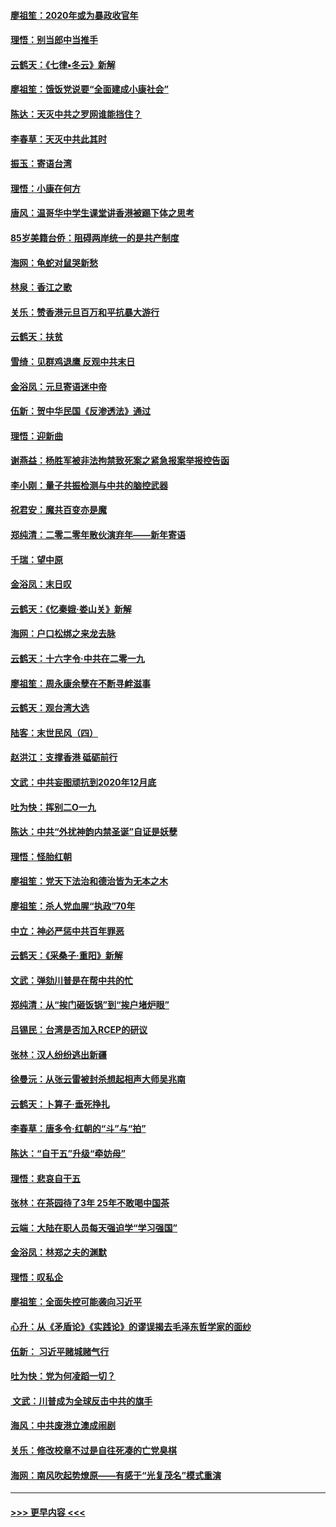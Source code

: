 #### [廖祖笙：2020年或为暴政收官年](../pages/nsc993/n11768216.md?t=01050955) 
#### [理悟：别当郎中当推手](../pages/nsc993/n11768243.md?t=01050955) 
#### [云鹤天：《七律▪冬云》新解](../pages/nsc993/n11768204.md?t=01050955) 
#### [廖祖笙：饿饭党说要“全面建成小康社会”](../pages/nsc993/n11767482.md?t=01050955) 
#### [陈达：天灭中共之罗网谁能挡住？](../pages/nsc993/n11767465.md?t=01050955) 
#### [李春草：天灭中共此其时](../pages/nsc993/n11767452.md?t=01050955) 
#### [振玉：寄语台湾](../pages/nsc993/n11767432.md?t=01050955) 
#### [理悟：小康在何方](../pages/nsc993/n11767394.md?t=01050955) 
#### [唐风：温哥华中学生课堂讲香港被踢下体之思考](../pages/nsc993/n11766848.md?t=01050955) 
#### [85岁美籍台侨：阻碍两岸统一的是共产制度](../pages/nsc993/n11765043.md?t=01050955) 
#### [海网：龟蛇对鼠哭新愁](../pages/nsc993/n11764895.md?t=01050955) 
#### [林泉：香江之歌](../pages/nsc993/n11764415.md?t=01050955) 
#### [关乐：赞香港元旦百万和平抗暴大游行](../pages/nsc993/n11764382.md?t=01050955) 
#### [云鹤天：扶贫](../pages/nsc993/n11764245.md?t=01050955) 
#### [雪绮：见群鸡退鹰  反观中共末日](../pages/nsc993/n11762112.md?t=01050955) 
#### [金浴凤：元旦寄语迷中帝](../pages/nsc993/n11761788.md?t=01050955) 
#### [伍新：贺中华民国《反渗透法》通过](../pages/nsc993/n11761994.md?t=01050955) 
#### [理悟：迎新曲](../pages/nsc993/n11761152.md?t=01050955) 
#### [谢燕益：杨胜军被非法拘禁致死案之紧急报案举报控告函](../pages/nsc993/n11756134.md?t=01050955) 
#### [李小刚：量子共振检测与中共的脑控武器](../pages/nsc993/n11754518.md?t=01050955) 
#### [祝君安：魔共百变亦是魔](../pages/nsc993/n11754469.md?t=01050955) 
#### [郑纯清：二零二零年散伙演弃年——新年寄语](../pages/nsc993/n11754195.md?t=01050955) 
#### [千瑞：望中原](../pages/nsc993/n11754159.md?t=01050955) 
#### [金浴凤：末日叹](../pages/nsc993/n11752359.md?t=01050955) 
#### [云鹤天：《忆秦娥‧娄山关》新解](../pages/nsc993/n11752348.md?t=01050955) 
#### [海网：户口松绑之来龙去脉](../pages/nsc993/n11752328.md?t=01050955) 
#### [云鹤天：十六字令‧中共在二零一九](../pages/nsc993/n11752305.md?t=01050955) 
#### [廖祖笙：周永康余孽在不断寻衅滋事](../pages/nsc993/n11751013.md?t=01050955) 
#### [云鹤天：观台湾大选](../pages/nsc993/n11751007.md?t=01050955) 
#### [陆客：末世民风（四）](../pages/nsc993/n11749203.md?t=01050955) 
#### [赵洪江：支撑香港 砥砺前行](../pages/nsc993/n11748482.md?t=01050955) 
#### [文武：中共妄图顽抗到2020年12月底](../pages/nsc993/n11748446.md?t=01050955) 
#### [吐为快：挥别二O一九](../pages/nsc993/n11748411.md?t=01050955) 
#### [陈达：中共“外扰神韵内禁圣诞”自证是妖孽](../pages/nsc993/n11748226.md?t=01050955) 
#### [理悟：怪胎红朝](../pages/nsc993/n11748206.md?t=01050955) 
#### [廖祖笙：党天下法治和德治皆为无本之木](../pages/nsc993/n11748135.md?t=01050955) 
#### [廖祖笙：杀人党血腥“执政”70年](../pages/nsc993/n11745144.md?t=01050955) 
#### [中立：神必严惩中共百年罪恶](../pages/nsc993/n11744970.md?t=01050955) 
#### [云鹤天：《采桑子‧重阳》新解](../pages/nsc993/n11744948.md?t=01050955) 
#### [文武：弹劾川普是在帮中共的忙](../pages/nsc993/n11744758.md?t=01050955) 
#### [郑纯清：从“挨门砸饭锅”到“挨户堵炉眼”](../pages/nsc993/n11744745.md?t=01050955) 
#### [吕锡民：台湾是否加入RCEP的研议](../pages/nsc993/n11744701.md?t=01050955) 
#### [张林：汉人纷纷逃出新疆](../pages/nsc993/n11743530.md?t=01050955) 
#### [徐曼沅：从张云雷被封杀想起相声大师吴兆南](../pages/nsc993/n11741816.md?t=01050955) 
#### [云鹤天：卜算子‧垂死挣扎](../pages/nsc993/n11739956.md?t=01050955) 
#### [李春草：唐多令‧红朝的“斗”与“拍”](../pages/nsc993/n11739830.md?t=01050955) 
#### [陈达：“自干五”升级“牵妨母”](../pages/nsc993/n11739724.md?t=01050955) 
#### [理悟：悲哀自干五](../pages/nsc993/n11739547.md?t=01050955) 
#### [张林：在茶园待了3年 25年不敢喝中国茶](../pages/nsc993/n11739240.md?t=01050955) 
#### [云端：大陆在职人员每天强迫学“学习强国”](../pages/nsc993/n11738735.md?t=01050955) 
#### [金浴凤：林郑之夫的渊默](../pages/nsc993/n11737735.md?t=01050955) 
#### [理悟：叹私企](../pages/nsc993/n11737715.md?t=01050955) 
#### [廖祖笙：全面失控可能袭向习近平](../pages/nsc993/n11737704.md?t=01050955) 
#### [心升：从《矛盾论》《实践论》的谬误揭去毛泽东哲学家的面纱](../pages/nsc993/n11736962.md?t=01050955) 
#### [伍新： 习近平赌城赌气行](../pages/nsc993/n11736929.md?t=01050955) 
#### [吐为快：党为何凌蹈一切？](../pages/nsc993/n11736915.md?t=01050955) 
#### [ 文武：川普成为全球反击中共的旗手](../pages/nsc993/n11736882.md?t=01050955) 
#### [海风：中共废港立澳成闹剧](../pages/nsc993/n11735857.md?t=01050955) 
#### [关乐：修改校章不过是自往死凑的亡党臭棋](../pages/nsc993/n11735097.md?t=01050955) 
#### [海网：南风吹起势燎原——有感于“光复茂名”模式重演](../pages/nsc993/n11732308.md?t=01050955) 

----
#### [ >>> 更早内容 <<< ](../indexes/nsc993-earlier.md)
